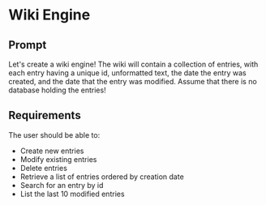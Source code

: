 # Wiki Engine

## Prompt

Let's create a wiki engine!  The wiki will contain a collection of entries, with each entry having a unique id, unformatted text, the date the entry was created, and the date that the entry was modified. Assume that there is no database holding the entries!

## Requirements

The user should be able to:

- Create new entries
- Modify existing entries
- Delete entries
- Retrieve a list of entries ordered by creation date
- Search for an entry by id
- List the last 10 modified entries